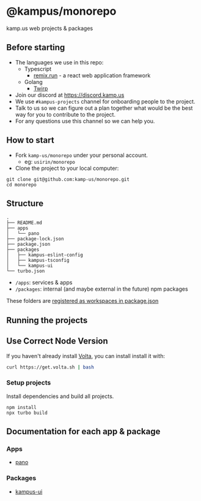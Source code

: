 # @kampus/monorepo

kamp.us web projects & packages

## Before starting

- The languages we use in this repo:
  - Typescript
    - [remix.run](https://remix.run) - a react web application framework
  - Golang
    - [Twirp](https://github.com/twitchtv/twirp)
- Join our discord at https://discord.kamp.us
- We use `#kampus-projects` channel for onboarding people to the project.
- Talk to us so we can figure out a plan together what would be the best way
  for you to contribute to the project.
- For any questions use this channel so we can help you.

## How to start

- Fork `kamp-us/monorepo` under your personal account.
  - eg: `usirin/monorepo`
- Clone the project to your local computer:

```
git clone git@github.com:kamp-us/monorepo.git
cd monorepo
```

## Structure

```
.
├── README.md
├── apps
│   └── pano
├── package-lock.json
├── package.json
├── packages
│   ├── kampus-eslint-config
│   ├── kampus-tsconfig
│   └── kampus-ui
└── turbo.json
```

- `/apps`: services & apps
- `/packages`: internal (and maybe external in the future) npm packages

These folders are [registered as workspaces in package.json](package.json#L4-L7)

## Running the projects

## Use Correct Node Version

If you haven't already install [Volta](https://volta.sh), you can install install it with:

```sh
curl https://get.volta.sh | bash
```

### Setup projects

Install dependencies and build all projects.

```
npm install
npx turbo build
```

## Documentation for each app & package

### Apps

- [pano](./apps/pano/README.md)

### Packages

- [kampus-ui](./packages/kampus-ui/README.md)
